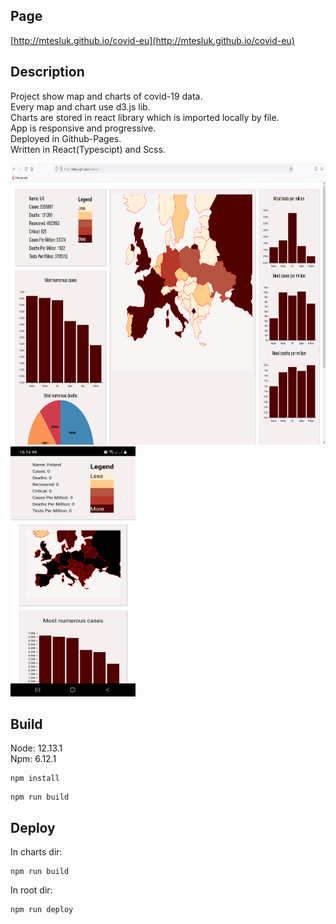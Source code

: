 ## Page
[http://mtesluk.github.io/covid-eu](http://mtesluk.github.io/covid-eu)

## Description

Project show map and charts of covid-19 data.  
Every map and chart use d3.js lib.  
Charts are stored in react library which is imported locally by file.  
App is responsive and progressive.  
Deployed in Github-Pages.  
Written in React(Typescipt) and Scss.  

<img src="/docs/app.png" width="1000" height="450"/>
<img src="/docs/app_mobile.jpg" width="200" height="400"/>

## Build
Node: 12.13.1  
Npm: 6.12.1  

```
npm install
```
```
npm run build
```

## Deploy
In charts dir:
```
npm run build
```

In root dir:
```
npm run deploy
```
